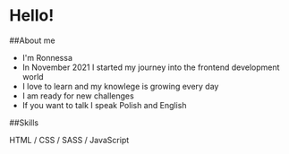 # Hello!

##About me

- I'm Ronnessa
- In November 2021 I started my journey into the frontend development world
- I love to learn and my knowlege is growing every day
- I am ready for new challenges
- If you want to talk I speak Polish and English

##Skills

HTML / CSS / SASS / JavaScript
